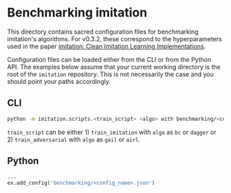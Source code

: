 # Benchmarking imitation

This directory contains sacred configuration files for benchmarking imitation's algorithms. For v0.3.2, these correspond to the hyperparameters used in the paper [imitation: Clean Imitation Learning Implementations](https://www.rocamonde.com/publication/gleave-imitation-2022/).

Configuration files can be loaded either from the CLI or from the Python API. The examples below assume that your current working directory is the root of the `imitation` repository. This is not necessarily the case and you should point your paths accordingly.

## CLI

```bash
python -m imitation.scripts.<train_script> <algo> with benchmarking/<config_name>.json
```
`train_script` can be either 1) `train_imitation` with `algo` as `bc` or `dagger` or 2) `train_adversarial`  with `algo` as `gail` or `airl`.



## Python

```python
...
ex.add_config('benchmarking/<config_name>.json')
```
